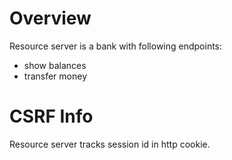 # Overview

Resource server is a bank with following endpoints:

* show balances
* transfer money

# CSRF Info

Resource server tracks session id in http cookie.

